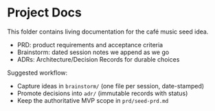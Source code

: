 # Project Docs

This folder contains living documentation for the café music seed idea.

- PRD: product requirements and acceptance criteria
- Brainstorm: dated session notes we append as we go
- ADRs: Architecture/Decision Records for durable choices

Suggested workflow:
- Capture ideas in `brainstorm/` (one file per session, date-stamped)
- Promote decisions into `adr/` (immutable records with status)
- Keep the authoritative MVP scope in `prd/seed-prd.md`

